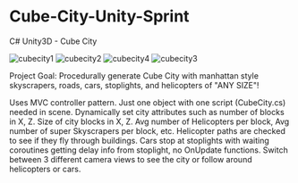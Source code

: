 # Cube-City-Unity-Sprint
C# Unity3D - Cube City

![cubecity1](https://user-images.githubusercontent.com/5803874/153745285-07bcadcf-bfab-40cf-97dd-c91db66cc058.jpg)
![cubecity2](https://user-images.githubusercontent.com/5803874/153745292-6f7a4cc6-1ad0-4515-a969-dd5199788f04.jpg)
![cubecity4](https://user-images.githubusercontent.com/5803874/153745299-f10ac4f5-e3ea-4cf4-adc4-ee6ab65dbe4b.jpg)
![cubecity3](https://user-images.githubusercontent.com/5803874/153745295-cf845d52-ca0b-4f7f-98ab-529a4533470f.jpg)

Project Goal: Procedurally generate Cube City with manhattan style skyscrapers, roads, cars, stoplights, and helicopters of "ANY SIZE"!

Uses MVC controller pattern. Just one object with one script (CubeCity.cs) needed in scene. Dynamically set city attributes such as number of blocks in X, Z. Size of city blocks in X, Z. Avg number of Helicopters per block, Avg number of super Skyscrapers per block, etc. Helicopter paths are checked to see if they fly through buildings. Cars stop at stoplights with waiting coroutines getting delay info from stoplight, no OnUpdate functions. Switch between 3 different camera views to see the city or follow around helicopters or cars. 
